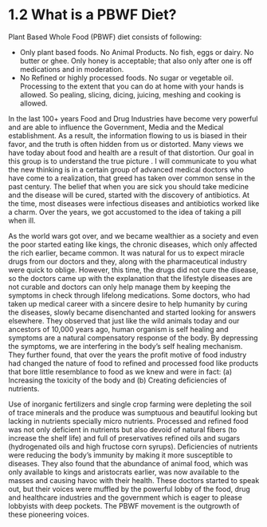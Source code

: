 # 1.2 What is a PBWF Diet?

Plant Based Whole Food (PBWF) diet consists of following:
- Only plant based foods. No Animal Products. No fish, eggs or dairy. No butter or ghee. Only honey is acceptable; that also only after one is off medications and in moderation. 
- No Refined or highly processed foods. No sugar or vegetable oil. 
Processing to the extent that you can do at home with your hands is allowed. So pealing, slicing, dicing, juicing, meshing and cooking is allowed. 

In the last 100+ years Food and Drug Industries have become very powerful and are able to influence the Government, Media and the Medical establishment. As a result, the information flowing to us is biased in their favor, and the truth is often hidden from us or distorted. Many views we have today about food and health are a result of that distortion. 
Our goal in this group is to understand the true picture . 
I will communicate to you what the new thinking is in a certain group of advanced medical doctors who have come to a realization, that greed has taken over common sense in the past century. The belief that when you are sick you should take medicine and the disease will be cured, started with the discovery of antibiotics. At the time, most diseases were infectious diseases and antibiotics worked like a charm. Over the years, we got accustomed to the idea of taking a pill when ill. 

As the world wars got over, and we became wealthier as a society and even the poor started eating like kings, the chronic diseases, which only affected the rich earlier, became common. It was natural for us to expect miracle drugs from our doctors and they, along with the pharmaceutical industry were quick to oblige. However, this time, the drugs did not cure the disease, so the doctors came up with the explanation that the lifestyle diseases are not curable and doctors can only help manage them by keeping the symptoms in check through lifelong medications. 
Some doctors, who had  taken up medical career with a sincere desire to help humanity by curing the diseases, slowly became disenchanted and started looking for answers elsewhere. They observed that just like the wild animals today and our ancestors of 10,000 years ago, human organism is self healing and symptoms are a natural compensatory response of the body. By depressing the symptoms, we are interfering in the body’s self healing mechanism. They further found, that over the years the profit motive of food industry had changed the nature of food to refined and processed food like products that  bore little resemblance to food as we knew and were in fact:
(a) Increasing the toxicity of the body and 
(b) Creating deficiencies of nutrients. 

Use of inorganic fertilizers and single crop farming were depleting the soil of trace minerals and the produce was sumptuous and beautiful looking  but lacking in nutrients specially micro nutrients. Processed and refined food was not only deficient in nutrients but also devoid of natural fibers (to increase the shelf life) and full of preservatives refined oils and sugars (hydrogenated oils and high fructose corn syrups). 
Deficiencies of nutrients were reducing the body’s immunity by making it more susceptible to diseases. They also found that the abundance of animal food, which was only available to kings and aristocrats earlier, was now available to the masses and causing havoc with their health. These doctors started to speak out, but their voices were muffled by the powerful lobby of the food, drug and healthcare industries and the government which is eager to please lobbyists with deep pockets. The PBWF movement is the outgrowth of these pioneering voices.